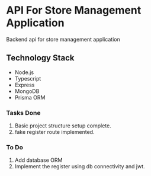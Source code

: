 # API For Store Management Application
Backend api for store management application

## Technology Stack
- Node.js
- Typescript
- Express
- MongoDB
- Prisma ORM


### Tasks Done
1. Basic project structure setup complete.
2. fake register route implemented.


### To Do 
1. Add database ORM
2. Implement the register using db connectivity and jwt.

